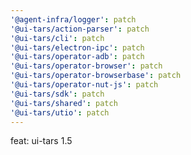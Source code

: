 ```yaml
---
'@agent-infra/logger': patch
'@ui-tars/action-parser': patch
'@ui-tars/cli': patch
'@ui-tars/electron-ipc': patch
'@ui-tars/operator-adb': patch
'@ui-tars/operator-browser': patch
'@ui-tars/operator-browserbase': patch
'@ui-tars/operator-nut-js': patch
'@ui-tars/sdk': patch
'@ui-tars/shared': patch
'@ui-tars/utio': patch
---
```


feat: ui-tars 1.5
